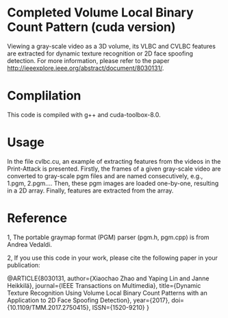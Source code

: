 Completed Volume Local Binary Count Pattern (cuda version)
=================================

Viewing a gray-scale video as a 3D volume, its VLBC and CVLBC features are extracted for dynamic texture recognition or 2D face spoofing detection. For more information, please refer to the paper http://ieeexplore.ieee.org/abstract/document/8030131/.

Complilation
============

This code is compiled with g++ and cuda-toolbox-8.0.


Usage
=====

In the file cvlbc.cu, an example of extracting features from the videos in the Print-Attack is presented. Firstly, the frames of a given gray-scale video are converted to gray-scale pgm files and are named consecutively, e.g., 1.pgm, 2.pgm.... Then, these pgm images are loaded one-by-one, resulting in a 2D array. Finally, features are extracted from the array.


Reference
=========

1, The portable graymap format (PGM) parser (pgm.h, pgm.cpp) is from Andrea Vedaldi.

2, If you use this code in your work, please cite the following paper in your publication:

@ARTICLE{8030131, 
	author={Xiaochao Zhao and Yaping Lin and Janne Heikkilä}, 
	journal={IEEE Transactions on Multimedia}, 
	title={Dynamic Texture Recognition Using Volume Local Binary Count Patterns with an Application to 2D Face Spoofing Detection}, 
	year={2017}, 
	doi={10.1109/TMM.2017.2750415}, 
	ISSN={1520-9210}
}
